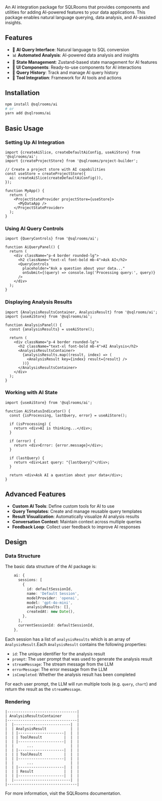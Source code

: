 An AI integration package for SQLRooms that provides components and utilities for adding AI-powered features to your data applications. This package enables natural language querying, data analysis, and AI-assisted insights.

## Features

- 🤖 **AI Query Interface**: Natural language to SQL conversion
- 📊 **Automated Analysis**: AI-powered data analysis and insights
- 🔄 **State Management**: Zustand-based state management for AI features
- 🧩 **UI Components**: Ready-to-use components for AI interactions
- 📝 **Query History**: Track and manage AI query history
- 🎯 **Tool Integration**: Framework for AI tools and actions

## Installation

```bash
npm install @sqlrooms/ai
# or
yarn add @sqlrooms/ai
```

## Basic Usage

### Setting Up AI Integration

```tsx
import {createAiSlice, createDefaultAiConfig, useAiStore} from '@sqlrooms/ai';
import {createProjectStore} from '@sqlrooms/project-builder';

// Create a project store with AI capabilities
const useStore = createProjectStore({
  ai: createAiSlice(createDefaultAiConfig()),
});

function MyApp() {
  return (
    <ProjectStateProvider projectStore={useStore}>
      <MyDataApp />
    </ProjectStateProvider>
  );
}
```

### Using AI Query Controls

```tsx
import {QueryControls} from '@sqlrooms/ai';

function AiQueryPanel() {
  return (
    <div className="p-4 border rounded-lg">
      <h2 className="text-xl font-bold mb-4">Ask AI</h2>
      <QueryControls
        placeholder="Ask a question about your data..."
        onSubmit={(query) => console.log('Processing query:', query)}
      />
    </div>
  );
}
```

### Displaying Analysis Results

```tsx
import {AnalysisResultsContainer, AnalysisResult} from '@sqlrooms/ai';
import {useAiStore} from '@sqlrooms/ai';

function AnalysisPanel() {
  const {analysisResults} = useAiStore();

  return (
    <div className="p-4 border rounded-lg">
      <h2 className="text-xl font-bold mb-4">AI Analysis</h2>
      <AnalysisResultsContainer>
        {analysisResults.map((result, index) => (
          <AnalysisResult key={index} result={result} />
        ))}
      </AnalysisResultsContainer>
    </div>
  );
}
```

### Working with AI State

```tsx
import {useAiStore} from '@sqlrooms/ai';

function AiStatusIndicator() {
  const {isProcessing, lastQuery, error} = useAiStore();

  if (isProcessing) {
    return <div>AI is thinking...</div>;
  }

  if (error) {
    return <div>Error: {error.message}</div>;
  }

  if (lastQuery) {
    return <div>Last query: "{lastQuery}"</div>;
  }

  return <div>Ask AI a question about your data</div>;
}
```

## Advanced Features

- **Custom AI Tools**: Define custom tools for AI to use
- **Query Templates**: Create and manage reusable query templates
- **Result Visualization**: Automatically visualize AI analysis results
- **Conversation Context**: Maintain context across multiple queries
- **Feedback Loop**: Collect user feedback to improve AI responses

## Design

### Data Structure

The basic data structure of the AI package is:

```ts
    ai: {
      sessions: [
        {
          id: defaultSessionId,
          name: 'Default Session',
          modelProvider: 'openai',
          model: 'gpt-4o-mini',
          analysisResults: [],
          createdAt: new Date(),
        },
      ],
      currentSessionId: defaultSessionId,
    },
```

Each session has a list of `analysisResults` which is an array of `AnalysisResult`.Each `AnalysisResult` contains the following properties:

- `id`: The unique identifier for the analysis result
- `prompt`: The user prompt that was used to generate the analysis result
- `streamMessage`: The stream message from the LLM
- `errorMessage`: The error message from the LLM
- `isCompleted`: Whether the analysis result has been completed

For each user prompt, the LLM will run multiple tools (e.g. `query`, `chart`) and return the result as the `streamMessage`.

### Rendering

```
|--------------------------------|
| AnalysisResultsContainer       |
|--------------------------------|
|  |--------------------------|  |
|  | AnalysisResult           |  |
|  | |---------------------|  |  |
|  | | ToolResult          |  |  |
|  | |---------------------|  |  |
|  |      ...                 |  |
|  | |---------------------|  |  |
|  | | ToolResult          |  |  |
|  | |---------------------|  |  |
|  |      ...                 |  |
|  | |---------------------|  |  |
|  | | Result              |  |  |
|  | |---------------------|  |  |
|  |--------------------------|  |
|--------------------------------|
```











For more information, visit the SQLRooms documentation.
